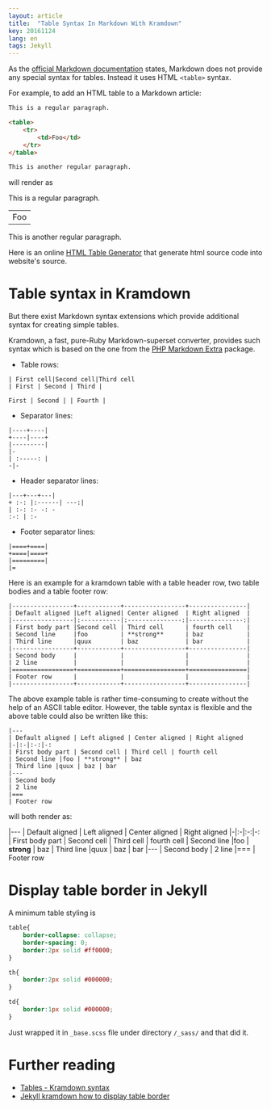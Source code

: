 ```yaml
---
layout: article
title:  "Table Syntax In Markdown With Kramdown"
key: 20161124
lang: en
tags: Jekyll
---
```



As the [official Markdown documentation](http://daringfireball.net/projects/markdown/syntax) states, Markdown does not provide any special syntax for tables. Instead it uses HTML `<table>` syntax.

For example, to add an HTML table to a Markdown article:

```html
This is a regular paragraph.

<table>
    <tr>
        <td>Foo</td>
    </tr>
</table>

This is another regular paragraph.
```

will render as

This is a regular paragraph.

<table>
    <tr>
        <td>Foo</td>
    </tr>
</table>

This is another regular paragraph.

Here is an online [HTML Table Generator](http://www.tablesgenerator.com/html_tables) that generate html source code into website's source.

# Table syntax in Kramdown

But there exist Markdown syntax extensions which provide additional syntax for creating simple tables.

Kramdown, a fast, pure-Ruby Markdown-superset converter, provides such syntax which is based on the one from the [PHP Markdown Extra](https://michelf.ca/projects/php-markdown/extra/) package.

* Table rows:

```
| First cell|Second cell|Third cell
| First | Second | Third |

First | Second | | Fourth |
```

* Separator lines:

```
|----+----|
+----|----+
|---------|
|-
| :-----: |
-|-
```

  * Header separator lines:

```
|---+---+---|
+ :-: |:------| ---:|
| :-: :- -: -
:-: | :-
```

* Footer separator lines:

```
|====+====|
+====|====+
|=========|
|=
```

Here is an example for a kramdown table with a table header row, two table bodies and a table footer row:

```
|-----------------+------------+-----------------+----------------|
| Default aligned |Left aligned| Center aligned  | Right aligned  |
|-----------------|:-----------|:---------------:|---------------:|
| First body part |Second cell | Third cell      | fourth cell    |
| Second line     |foo         | **strong**      | baz            |
| Third line      |quux        | baz             | bar            |
|-----------------+------------+-----------------+----------------|
| Second body     |            |                 |                |
| 2 line          |            |                 |                |
|=================+============+=================+================|
| Footer row      |            |                 |                |
|-----------------+------------+-----------------+----------------|
```

The above example table is rather time-consuming to create without the help of an ASCII table editor. However, the table syntax is flexible and the above table could also be written like this:

```
|---
| Default aligned | Left aligned | Center aligned | Right aligned
|-|:-|:-:|-:
| First body part | Second cell | Third cell | fourth cell
| Second line |foo | **strong** | baz
| Third line |quux | baz | bar
|---
| Second body
| 2 line
|===
| Footer row
```

will both render as:

|---
| Default aligned | Left aligned | Center aligned | Right aligned
|-|:-|:-:|-:
| First body part | Second cell | Third cell | fourth cell
| Second line |foo | **strong** | baz
| Third line |quux | baz | bar
|---
| Second body
| 2 line
|===
| Footer row

# Display table border in Jekyll

A minimum table styling is

```scss
table{
    border-collapse: collapse;
    border-spacing: 0;
    border:2px solid #ff0000;
}

th{
    border:2px solid #000000;
}

td{
    border:1px solid #000000;
}
```

Just wrapped it in `_base.scss` file under directory `/_sass/` and that did it.

# Further reading

* [Tables - Kramdown syntax](http://kramdown.gettalong.org/syntax.html#tables)
* [Jekyll kramdown how to display table border](http://www.it1me.com/it-answers?id=28806135&ttl=Jekyll+kramdown+how+to+display+table+border)
